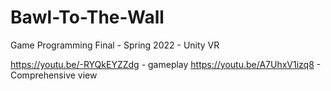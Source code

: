 # Bawl-To-The-Wall
Game Programming Final - Spring 2022 - Unity VR

https://youtu.be/-RYQkEYZZdg - gameplay
https://youtu.be/A7UhxV1izq8 - Comprehensive view
